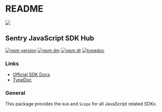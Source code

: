 # README

 [![](https://sentry-brand.storage.googleapis.com/sentry-logo-black.png)](https://sentry.io)  


## Sentry JavaScript SDK Hub

[![npm version](https://img.shields.io/npm/v/@sentry/hub.svg)](https://www.npmjs.com/package/@sentry/hub) [![npm dm](https://img.shields.io/npm/dm/@sentry/hub.svg)](https://www.npmjs.com/package/@sentry/hub) [![npm dt](https://img.shields.io/npm/dt/@sentry/hub.svg)](https://www.npmjs.com/package/@sentry/hub) [![typedoc](https://img.shields.io/badge/docs-typedoc-blue.svg)](http://getsentry.github.io/sentry-javascript/)

### Links

* [Official SDK Docs](https://docs.sentry.io/quickstart/)
* [TypeDoc](http://getsentry.github.io/sentry-javascript/)

### General

This package provides the `Hub` and `Scope` for all JavaScript related SDKs.

